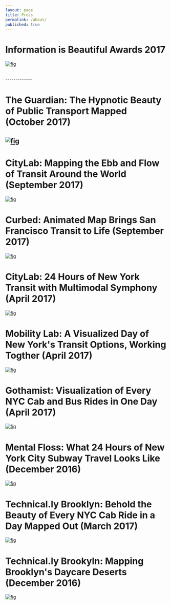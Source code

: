 ```yaml
---
layout: page
title: Press
permalink: /about/
published: true
---
```


# Information is Beautiful Awards 2017
[![fig](https://i.imgur.com/12BWgzs.jpg)](https://www.informationisbeautifulawards.com/showcase/2347)

<br>
-------------

# The Guardian: The Hypnotic Beauty of Public Transport Mapped (October 2017)
[![fig](https://i.imgur.com/4AFR4xZ.jpg)](https://www.theguardian.com/cities/2017/oct/04/hypnotic-beauty-public-transport-mapped)
<br>
-------------

# CityLab: Mapping the Ebb and Flow of Transit Around the World (September 2017)
[![fig](http://i.imgur.com/soflhVo.jpg)](https://www.citylab.com/transportation/2017/09/visualize-transit-frequency-nearly-anywhere-in-the-world/538725/)
<br>

# Curbed: Animated Map Brings San Francisco Transit to Life (September 2017)
[![fig](http://i.imgur.com/9yeNzvE.jpg)](https://sf.curbed.com/2017/9/5/16255068/transit-flow-map-sf-muni)
<br>

# CityLab: 24 Hours of New York Transit with Multimodal Symphony (April 2017)
[![fig](http://i.imgur.com/Lth7qQV.jpg)](https://www.citylab.com/transportation/2017/04/groove-out-to-24-hours-of-new-york-transit-with-the-multimodal-symphony/522633/)
<br>

# Mobility Lab: A Visualized Day of New York's Transit Options, Working Togther (April 2017)
[![fig](http://i.imgur.com/H7c7G69.jpg)](https://mobilitylab.org/2017/04/11/nyc-visualization-transit-options/)
<br>

# Gothamist: Visualization of Every NYC Cab and Bus Rides in One Day (April 2017)
[![fig](http://i.imgur.com/pamda1H.png)](http://gothamist.com/2017/04/05/soothing_taxi_video.php)
<br>

# Mental Floss: What 24 Hours of New York City Subway Travel Looks Like (December 2016)
[![fig](https://i.imgur.com/8tRbcYM.jpg)](http://mentalfloss.com/article/90017/what-24-hours-new-york-city-subway-travel-looks)
<br>

# Technical.ly Brooklyn: Behold the Beauty of Every NYC Cab Ride in a Day Mapped Out (March 2017)
[![fig](http://i.imgur.com/mFY6ICr.jpg)](https://technical.ly/brooklyn/2017/03/28/nyc-taxi-trips-map-will-geary/)
<br>

# Technical.ly Brookyln: Mapping Brooklyn's Daycare Deserts (December 2016)
[![fig](http://i.imgur.com/YzQK9CG.jpg)](https://technical.ly/brooklyn/2016/12/12/brooklyn-daycare-deserts-map/?utm_content=bufferff628&utm_medium=social&utm_source=twitter.com&utm_campaign=buffer)
